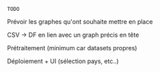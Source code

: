     TODO

Prévoir les graphes qu'ont souhaite mettre en place

CSV -> DF en lien avec un graph précis en tête

Prétraitement (minimum car datasets propres)

Déploiement + UI (sélection pays, etc..)

